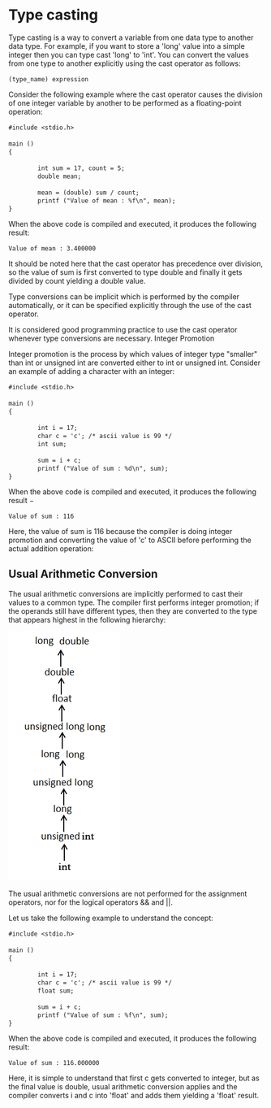 # Type casting

Type casting is a way to convert a variable from one data type to another data type. For example, if you want to store 
a 'long' value into a simple integer then you can type cast 'long' to 'int'. You can convert the values from one type 
to another explicitly using the cast operator as follows:

```
(type_name) expression
```
Consider the following example where the cast operator causes the division of one integer variable by another to be 
performed as a floating-point operation:

```
#include <stdio.h>

main ()
{

        int sum = 17, count = 5;
        double mean;

        mean = (double) sum / count;
        printf ("Value of mean : %f\n", mean);
}
```
When the above code is compiled and executed, it produces the following result:

```
Value of mean : 3.400000
```

It should be noted here that the cast operator has precedence over division, so the value of sum is first converted to 
type double and finally it gets divided by count yielding a double value.

Type conversions can be implicit which is performed by the compiler automatically, or it can be specified explicitly 
through the use of the cast operator. 

It is considered good programming practice to use the cast operator whenever type conversions are necessary.
Integer Promotion

Integer promotion is the process by which values of integer type "smaller" than int or unsigned int are converted 
either to int or unsigned int. Consider an example of adding a character with an integer:

```
#include <stdio.h>

main ()
{

        int i = 17;
        char c = 'c'; /* ascii value is 99 */
        int sum;

        sum = i + c;
        printf ("Value of sum : %d\n", sum);
}
```

When the above code is compiled and executed, it produces the following result −

```
Value of sum : 116
```

Here, the value of sum is 116 because the compiler is doing integer promotion and converting the value of 'c' to ASCII 
before performing the actual addition operation:

## Usual Arithmetic Conversion

The usual arithmetic conversions are implicitly performed to cast their values to a common type. The compiler first 
performs integer promotion; if the operands still have different types, then they are converted to the type that 
appears highest in the following hierarchy:

![Arrays in memory](images/usual_arithmetic_conversion.png)

The usual arithmetic conversions are not performed for the assignment operators, nor for the logical operators && 
and ||. 

Let us take the following example to understand the concept:

```
#include <stdio.h>

main ()
{

        int i = 17;
        char c = 'c'; /* ascii value is 99 */
        float sum;

        sum = i + c;
        printf ("Value of sum : %f\n", sum);
}
```

When the above code is compiled and executed, it produces the following result:

```
Value of sum : 116.000000
```

Here, it is simple to understand that first c gets converted to integer, but as the final value is double, usual 
arithmetic conversion applies and the compiler converts i and c into 'float' and adds them yielding a 'float' result.